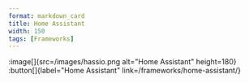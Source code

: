 ```yaml
---
format: markdown_card
title: Home Assistant
width: 150
tags: [Frameworks]
---
```


:image[]{src=/images/hassio.png alt="Home Assistant" height=180}
:button[]{label="Home Assistant" link=/frameworks/home-assistant/}

